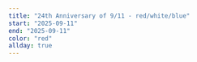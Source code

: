 ```yaml
---
title: "24th Anniversary of 9/11 - red/white/blue"
start: "2025-09-11"
end: "2025-09-11"
color: "red"
allday: true
---
```


